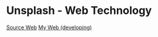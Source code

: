 # Unsplash - Web Technology
[Source Web](https://unsplash.com/)
[My Web (developing)](https://unsplash-web-technology.netlify.app/)